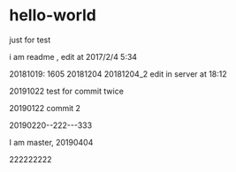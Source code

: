 # hello-world
just for test

i am readme , edit at 2017/2/4 5:34

20181019: 1605
20181204
20181204_2 edit in server at 18:12



20191022 test for commit twice

20190122 commit 2

20190220--222---333

I am master, 20190404

222222222

